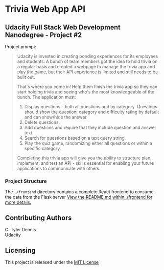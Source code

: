 # Trivia Web App API

## Udacity Full Stack Web Development Nanodegree - Project #2

Project prompt:

> Udacity is invested in creating bonding experiences for its employees and students. A bunch of team members got the idea to hold trivia on a regular basis and created a  webpage to manage the trivia app and play the game, but their API experience is limited and still needs to be built out. 
> 
> That's where you come in! Help them finish the trivia app so they can start holding trivia and seeing who's the most knowledgeable of the bunch. The application must:
> 
> 1) Display questions - both all questions and by category. Questions should show the question, category and difficulty rating by default and can show/hide the answer. 
> 2) Delete questions.
> 3) Add questions and require that they include question and answer text.
> 4) Search for questions based on a text query string.
> 5) Play the quiz game, randomizing either all questions or within a specific category. 
> 
> Completing this trivia app will give you the ability to structure plan, implement, and test an API - skills essential for enabling your future applications to communicate with others. 

### Project Structure

The `./frontend` directory contains a complete React frontend to consume the data from the Flask server [View the README.md within ./frontend for more details.](./frontend/README.md)


## Contributing Authors

C. Tyler Dennis  
Udacity

## Licensing

This project is released under the [MIT License](https://opensource.org/licenses/MIT)
